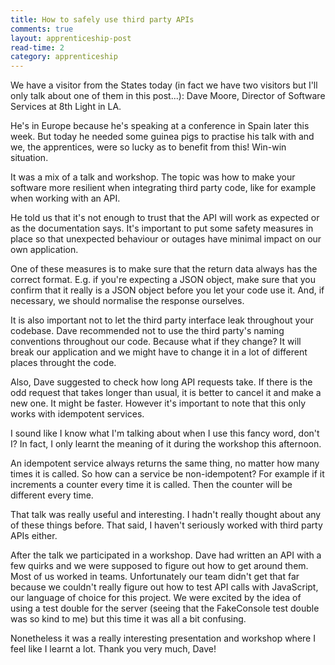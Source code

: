```yaml
---
title: How to safely use third party APIs
comments: true
layout: apprenticeship-post
read-time: 2
category: apprenticeship
---
```


We have a visitor from the States today (in fact we have two visitors but I'll only talk about one of them in this post...): Dave Moore, Director of Software Services at 8th Light in LA. 

<!--break-->

He's in Europe because he's speaking at a conference in Spain later this week. But today he needed some guinea pigs to practise his talk with and we, the apprentices, were so lucky as to benefit from this! Win-win situation. 

It was a mix of a talk and workshop. The topic was how to make your software more resilient when integrating third party code, like for example when working with an API. 

He told us that it's not enough to trust that the API will work as expected or as the documentation says. It's important to put some safety measures in place so that unexpected behaviour or outages have minimal impact on our own application. 

One of these measures is to make sure that the return data always has the correct format. E.g. if you're expecting a JSON object, make sure that you confirm that it really is a JSON object before you let your code use it. And, if necessary, we should normalise the response ourselves. 

It is also important not to let the third party interface leak throughout your codebase. Dave recommended not to use the third party's naming conventions throughout our code. Because what if they change? It will break our application and we might have to change it in a lot of different places throught the code.

Also, Dave suggested to check how long API requests take. If there is the odd request that takes longer than usual, it is better to cancel it and make a new one. It might be faster. However it's important to note that this only works with idempotent services. 

I sound like I know what I'm talking about when I use this fancy word, don't I? In fact, I only learnt the meaning of it during the workshop this afternoon. 

An idempotent service always returns the same thing, no matter how many times it is called. So how can a service be non-idempotent? For example if it increments a counter every time it is called. Then the counter will be different every time.  

That talk was really useful and interesting. I hadn't really thought about any of these things before. That said, I haven't seriously worked with third party APIs either.

After the talk we participated in a workshop. Dave had written an API with a few quirks and we were supposed to figure out how to get around them. Most of us worked in teams. Unfortunately our team didn't get that far because we couldn't really figure out how to test API calls with JavaScript, our language of choice for this project. We were excited by the idea of using a test double for the server (seeing that the FakeConsole test double was so kind to me) but this time it was all a bit confusing. 

Nonetheless it was a really interesting presentation and workshop where I feel like I learnt a lot. Thank you very much, Dave!
